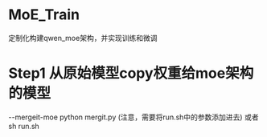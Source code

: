 # MoE_Train
定制化构建qwen_moe架构，并实现训练和微调

# Step1 从原始模型copy权重给moe架构的模型
--mergeit-moe
    python mergit.py (注意，需要将run.sh中的参数添加进去)
    或者 sh run.sh
